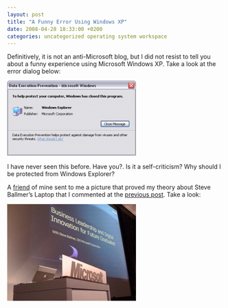 ```yaml
---
layout: post
title: "A Funny Error Using Windows XP"
date: 2008-04-28 18:33:00 +0200
categories: uncategorized operating system workspace
---
```


Definitively, it is not an anti-Microsoft blog, but I did not resist to tell you about a funny experience using Microsoft Windows XP. Take a look at the error dialog below:

<a href="http://69.89.31.239/~hildeber/wp-content/uploads/2008/04/windows-xp-error.png">![windows-xp-error-300x174.png](/images/posts/windows-xp-error-300x174.png)</a>

I have never seen this before. Have you?. Is it a self-criticism? Why should I be protected from Windows Explorer?

A <a href="http://silveiraneto.net/">friend</a> of mine sent to me a picture that proved my theory about Steve Ballmer’s Laptop that I commented at the <a href="http://planexstrategy.blogspot.com/2008/04/day-when-steve-ballmer-visited-ucl.html">previous post</a>. Take a look:

<a href="http://69.89.31.239/~hildeber/wp-content/uploads/2008/04/steve-ballmer-laptop.jpg">![steve-ballmer-laptop-300x225.jpg](/images/posts/steve-ballmer-laptop-300x225.jpg)</a>
